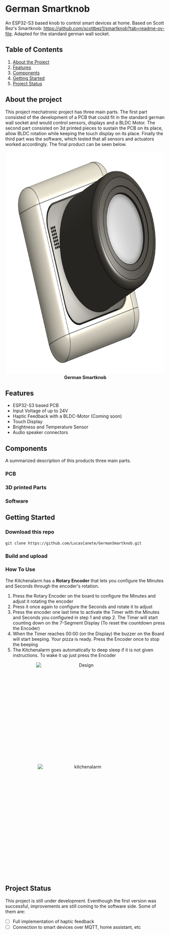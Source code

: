 # German Smartknob
An ESP32-S3 based knob to control smart devices at home. Based on Scott Bez's Smartknob: https://github.com/scottbez1/smartknob?tab=readme-ov-file. Adapted for the standard german wall socket.

## Table of Contents
1. [About the Project](#about-the-project)
2. [Features](#features)
3. [Components](#components)
4. [Getting Started](#getting-started)
5. [Project Status](#project-status)

## About the project
This project mechatronic project has three main parts. The first part consisted of the development of a PCB that could fit in the standard german wall socket and would control sensors, displays and a BLDC Motor. The second part consisted on 3d printed pieces to sustain the PCB on its place, allow BLDC rotation while keeping the touch display on its place. Finally the third part was the software, which tested that all sensors and actuators worked accordingly. The final product can be seen below. 
<p align="center">
   <img src="Sonstige/fertige_smartknob.png" alt="smartknob" width="500" height="700" style="display:inline-block;" /><br>
   <b>German Smartknob</b>
</p>

## Features
- ESP32-S3 based PCB
- Input Voltage of up to 24V
- Haptic Feedback with a BLDC-Motor (Coming soon)
- Touch Display
- Brightness and Temperature Sensor
- Audio speaker connectors

## Components
A summarized description of this products three main parts.
### PCB

### 3D printed Parts

### Software


## Getting Started

### Download this repo
```
git clone https://github.com/LucasCanete/GermanSmartknob.git
```
### Build and upload 


### How To Use
The Kitchenalarm has a **Rotary Encoder** that lets you configure the Minutes and Seconds through the encoder's rotation.
1. Press the Rotary Encoder on the board to configure the Minutes and adjust it rotating the encoder 
2. Press it once again to configure the Seconds and rotate it to adjust 
3. Press the encoder one last time to activate the Timer with the Minutes and Seconds you configured in step 1 and step 2. The Timer will start counting down on the 7-Segment Display (To reset the countdown press the Encoder)
4. When the Timer reaches 00:00 (on the Display) the buzzer on the Board will start beeping. Your pizza is ready. Press the Encoder once to stop the beeping
5. The Kitchenalarm goes automatically to deep sleep if it is not given instructions. To wake it up just press the Encoder


<p align="center">
   <img src="images/pizzaclock_pcb.jpeg" alt="Design" width="300" height="320" style="display:inline-block; margin-right: 10px;" /> 
   <img src="images/pizzaclock_case.jpeg" alt="kitchenalarm" width="300" height="350" style="display:inline-block;" />
</p>

## Project Status
This project is still under development. Eventhough the first version was successful, improvements are still coming to the software side. Some of them are:
- [ ] Full implementation of haptic feedback
- [ ] Connection to smart devices over MQTT, home assistant, etc

